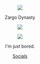 <p align="center">  
<img src="https://media.discordapp.net/attachments/813341662545313832/813343404507267092/pokemon_pixel.gif">
</p>
<p align="center">
    Zargo Dynasty
<p align="center">  
<img src="https://komarev.com/ghpvc/?username=iamZargo&color=grey">
</p>
    <p align="center">
  <img src="https://discord.c99.nl/widget/theme-2/944283087444013206.png"/>
</p>
<p align="center">
I'm just bored.
<p align="center">
    <a href="https://linktr.ee/ZargoOfficial">Socials</a>
